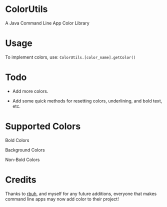 # ColorUtils

A Java Command Line App Color Library

# Usage

To implement colors, use: `ColorUtils.[color_name].getColor()`

# Todo

- Add more colors.

- Add some quick methods for resetting colors, underlining, and bold text, etc.

# Supported Colors

Bold Colors

Background Colors

Non-Bold Colors

# Credits

Thanks to <a href="https://github.com/rbuh">rbuh</a>, and myself for any future additions, everyone that makes command line apps may now add color to their project!

